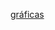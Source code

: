 [gráficas](./prototipo_elecciones_bol/visualizacion_interactiva_2019/visualizacion_interactiva_2019.html)